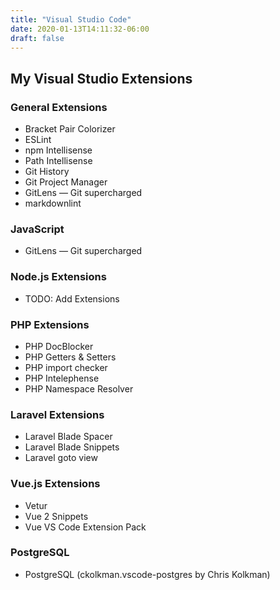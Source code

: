 ```yaml
---
title: "Visual Studio Code"
date: 2020-01-13T14:11:32-06:00
draft: false
---
```


## My Visual Studio Extensions

### General Extensions

* Bracket Pair Colorizer
* ESLint
* npm Intellisense
* Path Intellisense
* Git History
* Git Project Manager
* GitLens — Git supercharged
* markdownlint

### JavaScript

* GitLens — Git supercharged

### Node.js Extensions

* TODO: Add Extensions

### PHP Extensions

* PHP DocBlocker
* PHP Getters & Setters
* PHP import checker
* PHP Intelephense
* PHP Namespace Resolver

### Laravel Extensions

* Laravel Blade Spacer
* Laravel Blade Snippets
* Laravel goto view

### Vue.js Extensions

* Vetur
* Vue 2 Snippets
* Vue VS Code Extension Pack

### PostgreSQL

* PostgreSQL (ckolkman.vscode-postgres by Chris Kolkman)
